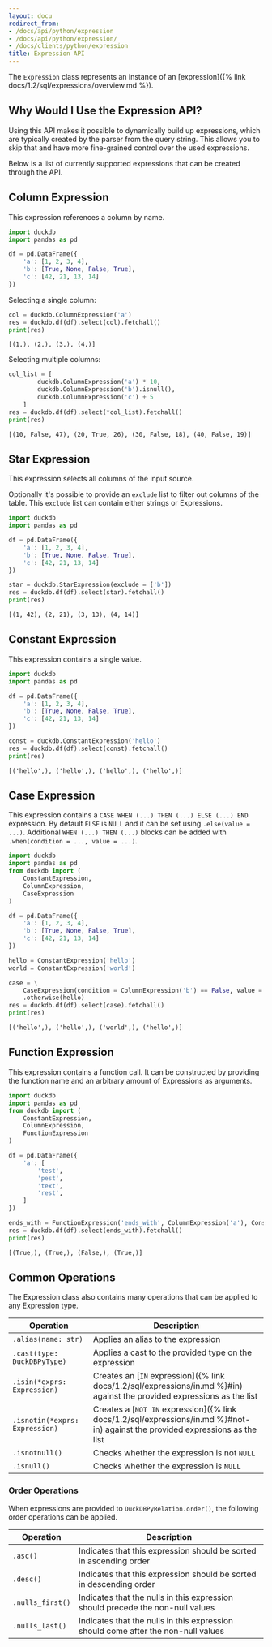 ```yaml
---
layout: docu
redirect_from:
- /docs/api/python/expression
- /docs/api/python/expression/
- /docs/clients/python/expression
title: Expression API
---
```


The `Expression` class represents an instance of an [expression]({% link docs/1.2/sql/expressions/overview.md %}).

## Why Would I Use the Expression API?

Using this API makes it possible to dynamically build up expressions, which are typically created by the parser from the query string.
This allows you to skip that and have more fine-grained control over the used expressions.

Below is a list of currently supported expressions that can be created through the API.

## Column Expression

This expression references a column by name.

```python
import duckdb
import pandas as pd

df = pd.DataFrame({
    'a': [1, 2, 3, 4],
    'b': [True, None, False, True],
    'c': [42, 21, 13, 14]
})
```

Selecting a single column:

```python
col = duckdb.ColumnExpression('a')
res = duckdb.df(df).select(col).fetchall()
print(res)
```

```text
[(1,), (2,), (3,), (4,)]
```

Selecting multiple columns:

```python
col_list = [
        duckdb.ColumnExpression('a') * 10,
        duckdb.ColumnExpression('b').isnull(),
        duckdb.ColumnExpression('c') + 5
    ]
res = duckdb.df(df).select(*col_list).fetchall()
print(res)
```

```text
[(10, False, 47), (20, True, 26), (30, False, 18), (40, False, 19)]
```

## Star Expression

This expression selects all columns of the input source.

Optionally it's possible to provide an `exclude` list to filter out columns of the table.
This `exclude` list can contain either strings or Expressions.

```python
import duckdb
import pandas as pd

df = pd.DataFrame({
    'a': [1, 2, 3, 4],
    'b': [True, None, False, True],
    'c': [42, 21, 13, 14]
})

star = duckdb.StarExpression(exclude = ['b'])
res = duckdb.df(df).select(star).fetchall()
print(res)
```

```text
[(1, 42), (2, 21), (3, 13), (4, 14)]
```

## Constant Expression

This expression contains a single value.

```python
import duckdb
import pandas as pd

df = pd.DataFrame({
    'a': [1, 2, 3, 4],
    'b': [True, None, False, True],
    'c': [42, 21, 13, 14]
})

const = duckdb.ConstantExpression('hello')
res = duckdb.df(df).select(const).fetchall()
print(res)
```

```text
[('hello',), ('hello',), ('hello',), ('hello',)]
```

## Case Expression

This expression contains a `CASE WHEN (...) THEN (...) ELSE (...) END` expression.
By default `ELSE` is `NULL` and it can be set using `.else(value = ...)`.
Additional `WHEN (...) THEN (...)` blocks can be added with `.when(condition = ..., value = ...)`.

```python
import duckdb
import pandas as pd
from duckdb import (
    ConstantExpression,
    ColumnExpression,
    CaseExpression
)

df = pd.DataFrame({
    'a': [1, 2, 3, 4],
    'b': [True, None, False, True],
    'c': [42, 21, 13, 14]
})

hello = ConstantExpression('hello')
world = ConstantExpression('world')

case = \
    CaseExpression(condition = ColumnExpression('b') == False, value = world) \
    .otherwise(hello)
res = duckdb.df(df).select(case).fetchall()
print(res)
```

```text
[('hello',), ('hello',), ('world',), ('hello',)]
```

## Function Expression

This expression contains a function call.
It can be constructed by providing the function name and an arbitrary amount of Expressions as arguments.

```python
import duckdb
import pandas as pd
from duckdb import (
    ConstantExpression,
    ColumnExpression,
    FunctionExpression
)

df = pd.DataFrame({
    'a': [
        'test',
        'pest',
        'text',
        'rest',
    ]
})

ends_with = FunctionExpression('ends_with', ColumnExpression('a'), ConstantExpression('est'))
res = duckdb.df(df).select(ends_with).fetchall()
print(res)
```

```text
[(True,), (True,), (False,), (True,)]
```

## Common Operations

The Expression class also contains many operations that can be applied to any Expression type.

| Operation                      | Description                                                                                                                 |
|--------------------------------|-----------------------------------------------------------------------------------------------------------------------------|
| `.alias(name: str)`            | Applies an alias to the expression                                                                                          |
| `.cast(type: DuckDBPyType)`    | Applies a cast to the provided type on the expression                                                                       |
| `.isin(*exprs: Expression)`    | Creates an [`IN` expression]({% link docs/1.2/sql/expressions/in.md %}#in) against the provided expressions as the list         |
| `.isnotin(*exprs: Expression)` | Creates a [`NOT IN` expression]({% link docs/1.2/sql/expressions/in.md %}#not-in) against the provided expressions as the list  |
| `.isnotnull()`                 | Checks whether the expression is not `NULL`                                                                                 |
| `.isnull()`                    | Checks whether the expression is `NULL`                                                                                     |

### Order Operations

When expressions are provided to `DuckDBPyRelation.order()`, the following order operations can be applied.

| Operation                      | Description                                                                        |
|--------------------------------|------------------------------------------------------------------------------------|
| `.asc()`                       | Indicates that this expression should be sorted in ascending order                 |
| `.desc()`                      | Indicates that this expression should be sorted in descending order                |
| `.nulls_first()`               | Indicates that the nulls in this expression should precede the non-null values     |
| `.nulls_last()`                | Indicates that the nulls in this expression should come after the non-null values  |
